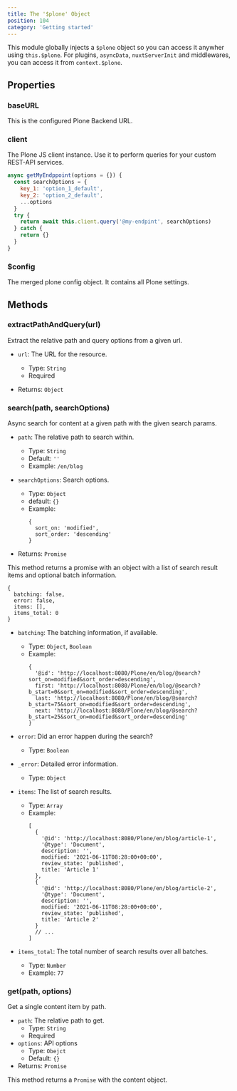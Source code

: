 ```yaml
---
title: The '$plone' Object
position: 104
category: 'Getting started'
---
```


This module globally injects a `$plone` object so you can access it anywher using `this.$plone`. For plugins, `asyncData`, `nuxtServerInit` and middlewares, you can access it from `context.$plone`.

## Properties

### baseURL

This is the configured Plone Backend URL.

### client

The Plone JS client instance. Use it to perform queries for your custom REST-API services.

```javascript
async getMyEndppoint(options = {}) {
  const searchOptions = {
    key_1: 'option_1_default',
    key_2: 'option_2_default',
    ...options
  }
  try {
    return await this.client.query('@my-endpint', searchOptions)
  } catch {
    return {}
  }
}
```

### \$config

The merged plone config object. It contains all Plone settings.

## Methods

### extractPathAndQuery(url)

Extract the relative path and query options from a given url.

- `url`: The URL for the resource.

  - Type: `String`
  - Required

- Returns: `Object`

### search(path, searchOptions)

Async search for content at a given path with the given search params.

- `path`: The relative path to search within.

  - Type: `String`
  - Default: `''`
  - Example: `/en/blog`

- `searchOptions`: Search options.
  - Type: `Object`
  - default: `{}`
  - Example:
    ```javascript[Example search options]
    {
      sort_on: 'modified',
      sort_order: 'descending'
    }
    ```
- Returns: `Promise`

This method returns a promise with an object with a list of search result items and optional batch information.

```javascript[Example empty result set]
{
  batching: false,
  error: false,
  items: [],
  items_total: 0
}
```

- `batching`: The batching information, if available.

  - Type: `Object`, `Boolean`
  - Example:
    ```javascript[Example batching result]
    {
      '@id': 'http://localhost:8080/Plone/en/blog/@search?sort_on=modified&sort_order=descending',
      first: 'http://localhost:8080/Plone/en/blog/@search?b_start=0&sort_on=modified&sort_order=descending',
      last: 'http://localhost:8080/Plone/en/blog/@search?b_start=75&sort_on=modified&sort_order=descending',
      next: 'http://localhost:8080/Plone/en/blog/@search?b_start=25&sort_on=modified&sort_order=descending'
    }
    ```

- `error`: Did an error happen during the search?

  - Type: `Boolean`

- `_error`: Detailed error information.

  - Type: `Object`

- `items`: The list of search results.

  - Type: `Array`
  - Example:
    ```javascript[Example result items]
    [
      {
        '@id': 'http://localhost:8080/Plone/en/blog/article-1',
        '@type': 'Document',
        description: '',
        modified: '2021-06-11T08:28:00+00:00',
        review_state: 'published',
        title: 'Article 1'
      },
      {
        '@id': 'http://localhost:8080/Plone/en/blog/article-2',
        '@type': 'Document',
        description: '',
        modified: '2021-06-11T08:28:00+00:00',
        review_state: 'published',
        title: 'Article 2'
      }
      // ...
    ]
    ```

- `items_total`: The total number of search results over all batches.
  - Type: `Number`
  - Example: `77`

### get(path, options)

Get a single content item by path.

- `path`: The relative path to get.
  - Type: `String`
  - Required
- `options`: API options
  - Type: `Obejct`
  - Default: `{}`
- Returns: `Promise`

This method returns a `Promise` with the content object.
